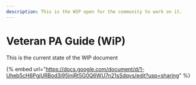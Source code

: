 ```yaml
---
description: This is the WIP open for the community to work on it.
---
```


# Veteran PA Guide (WiP)

This is the current state of the WIP document

{% embed url="https://docs.google.com/document/d/1-Uheb5cH6PgjURBod3i95lnjRt5G0Q6WU7n21sSdqvs/edit?usp=sharing" %}
